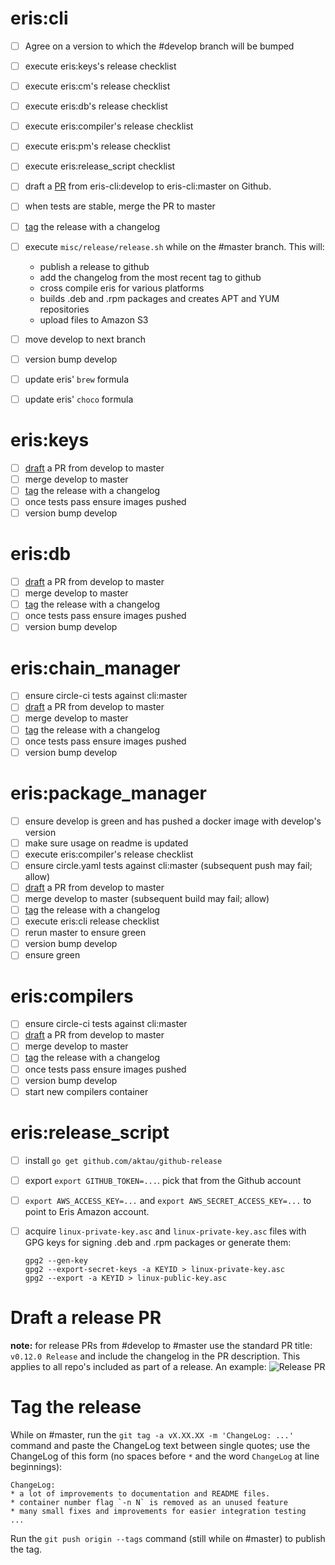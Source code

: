 # eris:cli
- [ ] Agree on a version to which the #develop branch will be bumped
- [ ] execute eris:keys's release checklist
- [ ] execute eris:cm's release checklist
- [ ] execute eris:db's release checklist
- [ ] execute eris:compiler's release checklist
- [ ] execute eris:pm's release checklist
- [ ] execute eris:release_script checklist
- [ ] draft a [PR](#draft-a-release-pr) from eris-cli:develop to eris-cli:master on Github.
- [ ] when tests are stable, merge the PR to master
- [ ] [tag](#tag-the-release) the release with a changelog
- [ ] execute `misc/release/release.sh` while on the #master branch. This will:
  * publish a release to github
  * add the changelog from the most recent tag to github
  * cross compile eris for various platforms
  * builds .deb and .rpm packages and creates APT and YUM repositories
  * upload files to Amazon S3
- [ ] move develop to next branch
- [ ] version bump develop
- [ ] update eris' `brew` formula 
- [ ] update eris' `choco` formula


# eris:keys
- [ ] [draft](#draft-a-release-pr) a PR from develop to master
- [ ] merge develop to master
- [ ] [tag](#tag-the-release) the release with a changelog
- [ ] once tests pass ensure images pushed
- [ ] version bump develop

# eris:db
- [ ] [draft](#draft-a-release-pr) a PR from develop to master
- [ ] merge develop to master
- [ ] [tag](#tag-the-release) the release with a changelog
- [ ] once tests pass ensure images pushed
- [ ] version bump develop

# eris:chain_manager
- [ ] ensure circle-ci tests against cli:master
- [ ] [draft](#draft-a-release-pr) a PR from develop to master
- [ ] merge develop to master
- [ ] [tag](#tag-the-release) the release with a changelog
- [ ] once tests pass ensure images pushed
- [ ] version bump develop

# eris:package_manager
- [ ] ensure develop is green and has pushed a docker image with develop's version
- [ ] make sure usage on readme is updated
- [ ] execute eris:compiler's release checklist
- [ ] ensure circle.yaml tests against cli:master (subsequent push may fail; allow)
- [ ] [draft](#draft-a-release-pr) a PR from develop to master
- [ ] merge develop to master (subsequent build may fail; allow)
- [ ] [tag](#tag-the-release) the release with a changelog
- [ ] execute eris:cli release checklist
- [ ] rerun master to ensure green
- [ ] version bump develop
- [ ] ensure green

# eris:compilers
- [ ] ensure circle-ci tests against cli:master
- [ ] [draft](#draft-a-release-pr) a PR from develop to master
- [ ] merge develop to master
- [ ] [tag](#tag-the-release) the release with a changelog
- [ ] once tests pass ensure images pushed
- [ ] version bump develop
- [ ] start new compilers container

# eris:release_script
- [ ] install `go get github.com/aktau/github-release`
- [ ] export `export GITHUB_TOKEN=...`. pick that from the Github account
- [ ] `export AWS_ACCESS_KEY=...` and `export AWS_SECRET_ACCESS_KEY=...` to point to Eris Amazon account.
- [ ] acquire `linux-private-key.asc` and `linux-private-key.asc` files with GPG keys for signing .deb and .rpm packages or generate them:

  ```
  gpg2 --gen-key
  gpg2 --export-secret-keys -a KEYID > linux-private-key.asc
  gpg2 --export -a KEYID > linux-public-key.asc
  ```

# Draft a release PR
**note:** for release PRs from #develop to #master use the standard PR title: `v0.12.0 Release` and include the changelog in the PR description. This applies to all repo's included as part of a release. An example: ![Release PR](http://i.imgur.com/IAm5pdN.jpg)

# Tag the release 
While on #master, run the `git tag -a vX.XX.XX -m 'ChangeLog: ...'` command and paste the ChangeLog text between single quotes; use the ChangeLog of this form (no spaces before `*` and the word `ChangeLog` at line beginnings):

  ```
  ChangeLog:
  * a lot of improvements to documentation and README files.
  * container number flag `-n N` is removed as an unused feature
  * many small fixes and improvements for easier integration testing
  ...
  ```
Run the `git push origin --tags` command (still while on #master) to publish the tag.
